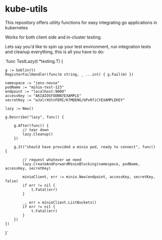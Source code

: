 # kube-utils
This repository offers utility functions for easy integrating go applications in kubernetes

Works for both client side and in-cluster testing.

Lets say you'd like to spin up your test environment, run integration tests and cleanup everything, this is all you have to do:

`func TestLazy(t *testing.T) {

	g := Goblin(t)
	RegisterFailHandler(func(m string, _ ...int) { g.Fail(m) })

	namespace := "jens-neuse"
	podName := "minio-test-123"
	endpoint := "localhost:9000"
	accessKey := "AKIAIOSFODNN7EXAMPLE"
	secretKey := "wJalrXUtnFEMI/K7MDENG/bPxRfiCYEXAMPLEKEY"

	lazy := New()

	g.Describe("lazy", func() {

		g.After(func() {
			// tear down
			lazy.Cleanup()
		})

		g.It("should have provided a minio pod, ready to connect", func() {

			// request whatever we need
			lazy.CreateAndForwardMinioBlocking(namespace, podName, accessKey, secretKey)

			minioClient, err := minio.New(endpoint, accessKey, secretKey, false)
			if err != nil {
				t.Fatal(err)
			}

			_, err = minioClient.ListBuckets()
			if err != nil {
				t.Fatal(err)
			}
		})
	})
}`
